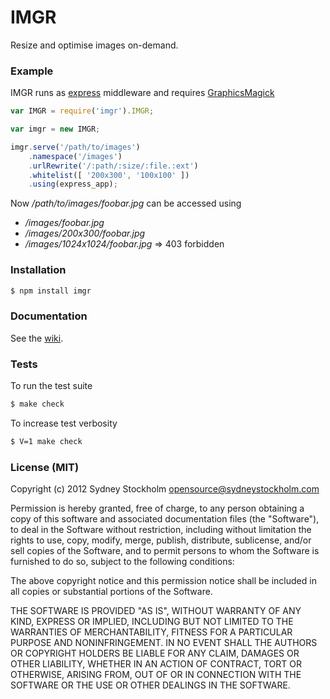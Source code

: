 # IMGR

Resize and optimise images on-demand.

### Example

IMGR runs as [express](http://expressjs.com) middleware and requires [GraphicsMagick](http://www.graphicsmagick.org/)

```javascript
var IMGR = require('imgr').IMGR;

var imgr = new IMGR;

imgr.serve('/path/to/images')
    .namespace('/images')
    .urlRewrite('/:path/:size/:file.:ext')
    .whitelist([ '200x300', '100x100' ])
    .using(express_app);
```

Now */path/to/images/foobar.jpg* can be accessed using

- */images/foobar.jpg*
- */images/200x300/foobar.jpg*
- */images/1024x1024/foobar.jpg* => 403 forbidden

### Installation

```bash
$ npm install imgr
```

### Documentation

See the [wiki](https://github.com/sydneystockholm/imgr/wiki/imgr).

### Tests

To run the test suite

```bash
$ make check
```

To increase test verbosity

```bash
$ V=1 make check
```

### License (MIT)

Copyright (c) 2012 Sydney Stockholm <opensource@sydneystockholm.com>

Permission is hereby granted, free of charge, to any person obtaining
a copy of this software and associated documentation files (the
"Software"), to deal in the Software without restriction, including
without limitation the rights to use, copy, modify, merge, publish,
distribute, sublicense, and/or sell copies of the Software, and to
permit persons to whom the Software is furnished to do so, subject to
the following conditions:

The above copyright notice and this permission notice shall be
included in all copies or substantial portions of the Software.

THE SOFTWARE IS PROVIDED "AS IS", WITHOUT WARRANTY OF ANY KIND,
EXPRESS OR IMPLIED, INCLUDING BUT NOT LIMITED TO THE WARRANTIES OF
MERCHANTABILITY, FITNESS FOR A PARTICULAR PURPOSE AND
NONINFRINGEMENT. IN NO EVENT SHALL THE AUTHORS OR COPYRIGHT HOLDERS BE
LIABLE FOR ANY CLAIM, DAMAGES OR OTHER LIABILITY, WHETHER IN AN ACTION
OF CONTRACT, TORT OR OTHERWISE, ARISING FROM, OUT OF OR IN CONNECTION
WITH THE SOFTWARE OR THE USE OR OTHER DEALINGS IN THE SOFTWARE.

